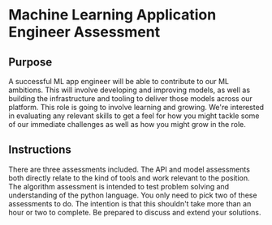 # Machine Learning Application Engineer Assessment

## Purpose

A successful ML app engineer will be able to contribute to our ML ambitions. This will involve developing and improving models, as well as building the infrastructure and tooling to deliver those models across our platform. This role is going to involve learning and growing. We're interested in evaluating any relevant skills to get a feel for how you might tackle some of our immediate challenges as well as how you might grow in the role.

## Instructions

There are three assessments included. The API and model assessments both directly relate to the kind of tools and work relevant to the position. The algorithm assessment is intended to test problem solving and understanding of the python language. You only need to pick two of these assessments to do. The intention is that this shouldn't take more than an hour or two to complete. Be prepared to discuss and extend your solutions.